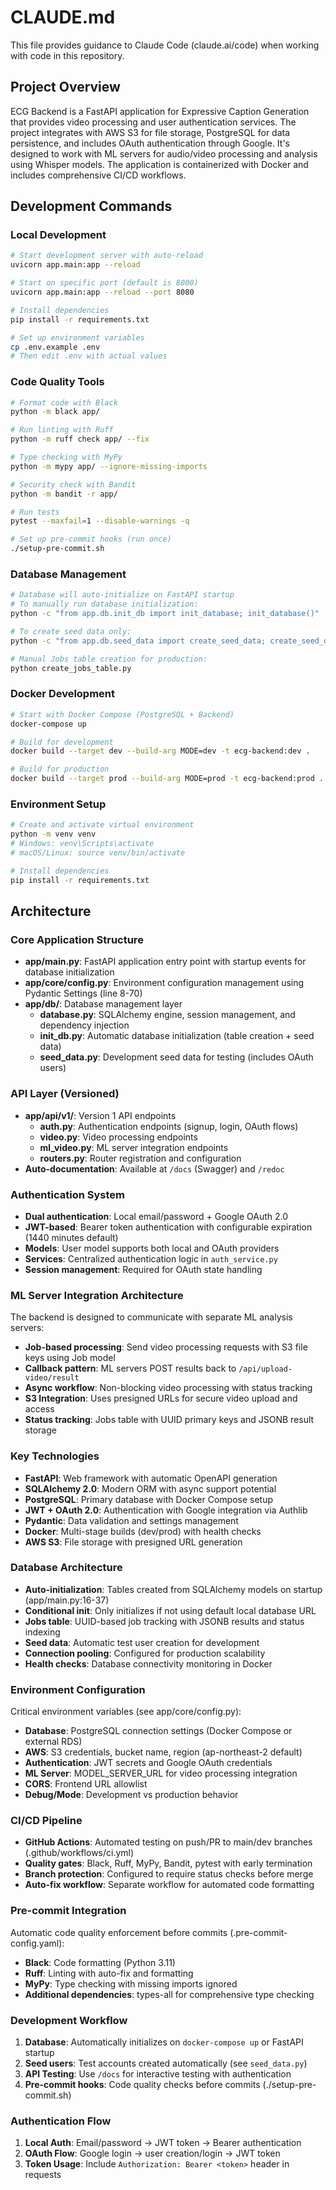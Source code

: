 # CLAUDE.md

This file provides guidance to Claude Code (claude.ai/code) when working with code in this repository.

## Project Overview

ECG Backend is a FastAPI application for Expressive Caption Generation that provides video processing and user authentication services. The project integrates with AWS S3 for file storage, PostgreSQL for data persistence, and includes OAuth authentication through Google. It's designed to work with ML servers for audio/video processing and analysis using Whisper models. The application is containerized with Docker and includes comprehensive CI/CD workflows.

## Development Commands

### Local Development
```bash
# Start development server with auto-reload
uvicorn app.main:app --reload

# Start on specific port (default is 8000)
uvicorn app.main:app --reload --port 8080

# Install dependencies
pip install -r requirements.txt

# Set up environment variables
cp .env.example .env
# Then edit .env with actual values
```

### Code Quality Tools
```bash
# Format code with Black
python -m black app/

# Run linting with Ruff
python -m ruff check app/ --fix

# Type checking with MyPy
python -m mypy app/ --ignore-missing-imports

# Security check with Bandit
python -m bandit -r app/

# Run tests
pytest --maxfail=1 --disable-warnings -q

# Set up pre-commit hooks (run once)
./setup-pre-commit.sh
```

### Database Management
```bash
# Database will auto-initialize on FastAPI startup
# To manually run database initialization:
python -c "from app.db.init_db import init_database; init_database()"

# To create seed data only:
python -c "from app.db.seed_data import create_seed_data; create_seed_data()"

# Manual Jobs table creation for production:
python create_jobs_table.py
```

### Docker Development
```bash
# Start with Docker Compose (PostgreSQL + Backend)
docker-compose up

# Build for development
docker build --target dev --build-arg MODE=dev -t ecg-backend:dev .

# Build for production
docker build --target prod --build-arg MODE=prod -t ecg-backend:prod .
```

### Environment Setup
```bash
# Create and activate virtual environment
python -m venv venv
# Windows: venv\Scripts\activate
# macOS/Linux: source venv/bin/activate

# Install dependencies
pip install -r requirements.txt
```

## Architecture

### Core Application Structure
- **app/main.py**: FastAPI application entry point with startup events for database initialization
- **app/core/config.py**: Environment configuration management using Pydantic Settings (line 8-70)
- **app/db/**: Database management layer
  - **database.py**: SQLAlchemy engine, session management, and dependency injection
  - **init_db.py**: Automatic database initialization (table creation + seed data)
  - **seed_data.py**: Development seed data for testing (includes OAuth users)

### API Layer (Versioned)
- **app/api/v1/**: Version 1 API endpoints
  - **auth.py**: Authentication endpoints (signup, login, OAuth flows)
  - **video.py**: Video processing endpoints
  - **ml_video.py**: ML server integration endpoints
  - **routers.py**: Router registration and configuration
- **Auto-documentation**: Available at `/docs` (Swagger) and `/redoc`

### Authentication System
- **Dual authentication**: Local email/password + Google OAuth 2.0
- **JWT-based**: Bearer token authentication with configurable expiration (1440 minutes default)
- **Models**: User model supports both local and OAuth providers
- **Services**: Centralized authentication logic in `auth_service.py`
- **Session management**: Required for OAuth state handling

### ML Server Integration Architecture
The backend is designed to communicate with separate ML analysis servers:
- **Job-based processing**: Send video processing requests with S3 file keys using Job model
- **Callback pattern**: ML servers POST results back to `/api/upload-video/result`
- **Async workflow**: Non-blocking video processing with status tracking
- **S3 Integration**: Uses presigned URLs for secure video upload and access
- **Status tracking**: Jobs table with UUID primary keys and JSONB result storage

### Key Technologies
- **FastAPI**: Web framework with automatic OpenAPI generation
- **SQLAlchemy 2.0**: Modern ORM with async support potential
- **PostgreSQL**: Primary database with Docker Compose setup
- **JWT + OAuth 2.0**: Authentication with Google integration via Authlib
- **Pydantic**: Data validation and settings management
- **Docker**: Multi-stage builds (dev/prod) with health checks
- **AWS S3**: File storage with presigned URL generation

### Database Architecture
- **Auto-initialization**: Tables created from SQLAlchemy models on startup (app/main.py:16-37)
- **Conditional init**: Only initializes if not using default local database URL
- **Jobs table**: UUID-based job tracking with JSONB results and status indexing
- **Seed data**: Automatic test user creation for development
- **Connection pooling**: Configured for production scalability
- **Health checks**: Database connectivity monitoring in Docker

### Environment Configuration
Critical environment variables (see app/core/config.py):
- **Database**: PostgreSQL connection settings (Docker Compose or external RDS)
- **AWS**: S3 credentials, bucket name, region (ap-northeast-2 default)
- **Authentication**: JWT secrets and Google OAuth credentials
- **ML Server**: MODEL_SERVER_URL for video processing integration
- **CORS**: Frontend URL allowlist
- **Debug/Mode**: Development vs production behavior

### CI/CD Pipeline
- **GitHub Actions**: Automated testing on push/PR to main/dev branches (.github/workflows/ci.yml)
- **Quality gates**: Black, Ruff, MyPy, Bandit, pytest with early termination
- **Branch protection**: Configured to require status checks before merge
- **Auto-fix workflow**: Separate workflow for automated code formatting

### Pre-commit Integration
Automatic code quality enforcement before commits (.pre-commit-config.yaml):
- **Black**: Code formatting (Python 3.11)
- **Ruff**: Linting with auto-fix and formatting
- **MyPy**: Type checking with missing imports ignored
- **Additional dependencies**: types-all for comprehensive type checking

### Development Workflow
1. **Database**: Automatically initializes on `docker-compose up` or FastAPI startup
2. **Seed users**: Test accounts created automatically (see `seed_data.py`)
3. **API Testing**: Use `/docs` for interactive testing with authentication
4. **Pre-commit hooks**: Code quality checks before commits (./setup-pre-commit.sh)

### Authentication Flow
1. **Local Auth**: Email/password → JWT token → Bearer authentication
2. **OAuth Flow**: Google login → user creation/login → JWT token
3. **Token Usage**: Include `Authorization: Bearer <token>` header in requests